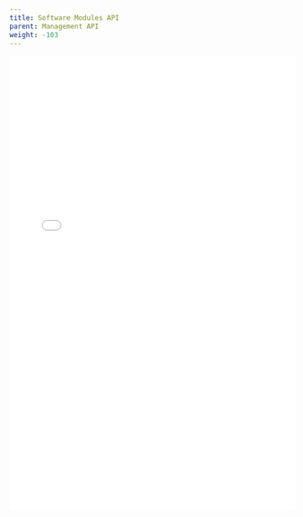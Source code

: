 ```yaml
--- 
title: Software Modules API
parent: Management API
weight: -103
---
```


<iframe width="100%" height="800px" frameborder="0" src="../../../rest-api/softwaremodules-api-guide/"></iframe>